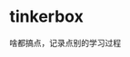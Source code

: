 



















































































# tinkerbox
啥都搞点，记录点别的学习过程
